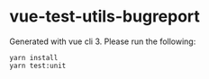 # vue-test-utils-bugreport

Generated with vue cli 3. Please run the following:
```
yarn install
yarn test:unit
```
